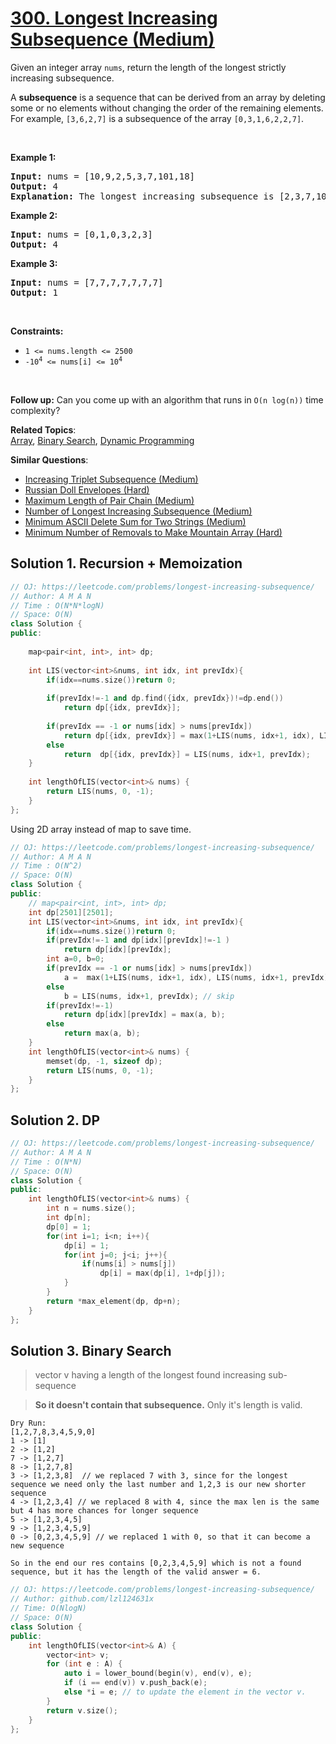 # [300. Longest Increasing Subsequence (Medium)](https://leetcode.com/problems/longest-increasing-subsequence/)

<p>Given an integer array <code>nums</code>, return the length of the longest strictly increasing subsequence.</p>

<p>A <strong>subsequence</strong> is a sequence that can be derived from an array by deleting some or no elements without changing the order of the remaining elements. For example, <code>[3,6,2,7]</code> is a subsequence of the array <code>[0,3,1,6,2,2,7]</code>.</p>

<p>&nbsp;</p>
<p><strong>Example 1:</strong></p>

<pre><strong>Input:</strong> nums = [10,9,2,5,3,7,101,18]
<strong>Output:</strong> 4
<strong>Explanation:</strong> The longest increasing subsequence is [2,3,7,101], therefore the length is 4.
</pre>

<p><strong>Example 2:</strong></p>

<pre><strong>Input:</strong> nums = [0,1,0,3,2,3]
<strong>Output:</strong> 4
</pre>

<p><strong>Example 3:</strong></p>

<pre><strong>Input:</strong> nums = [7,7,7,7,7,7,7]
<strong>Output:</strong> 1
</pre>

<p>&nbsp;</p>
<p><strong>Constraints:</strong></p>

<ul>
	<li><code>1 &lt;= nums.length &lt;= 2500</code></li>
	<li><code>-10<sup>4</sup> &lt;= nums[i] &lt;= 10<sup>4</sup></code></li>
</ul>

<p>&nbsp;</p>
<p><b>Follow up:</b>&nbsp;Can you come up with an algorithm that runs in&nbsp;<code>O(n log(n))</code> time complexity?</p>


**Related Topics**:  
[Array](https://leetcode.com/tag/array/), [Binary Search](https://leetcode.com/tag/binary-search/), [Dynamic Programming](https://leetcode.com/tag/dynamic-programming/)

**Similar Questions**:
* [Increasing Triplet Subsequence (Medium)](https://leetcode.com/problems/increasing-triplet-subsequence/)
* [Russian Doll Envelopes (Hard)](https://leetcode.com/problems/russian-doll-envelopes/)
* [Maximum Length of Pair Chain (Medium)](https://leetcode.com/problems/maximum-length-of-pair-chain/)
* [Number of Longest Increasing Subsequence (Medium)](https://leetcode.com/problems/number-of-longest-increasing-subsequence/)
* [Minimum ASCII Delete Sum for Two Strings (Medium)](https://leetcode.com/problems/minimum-ascii-delete-sum-for-two-strings/)
* [Minimum Number of Removals to Make Mountain Array (Hard)](https://leetcode.com/problems/minimum-number-of-removals-to-make-mountain-array/)

## Solution 1. Recursion + Memoization

```cpp
// OJ: https://leetcode.com/problems/longest-increasing-subsequence/
// Author: A M A N
// Time : O(N*N*logN)
// Space: O(N)
class Solution {
public:
    
    map<pair<int, int>, int> dp;
    
    int LIS(vector<int>&nums, int idx, int prevIdx){
        if(idx==nums.size())return 0;
        
        if(prevIdx!=-1 and dp.find({idx, prevIdx})!=dp.end())
            return dp[{idx, prevIdx}];
        
        if(prevIdx == -1 or nums[idx] > nums[prevIdx])
            return dp[{idx, prevIdx}] = max(1+LIS(nums, idx+1, idx), LIS(nums, idx+1, prevIdx));
        else
            return  dp[{idx, prevIdx}] = LIS(nums, idx+1, prevIdx);
    }
    
    int lengthOfLIS(vector<int>& nums) {
        return LIS(nums, 0, -1);
    }
};
```

Using 2D array instead of map to save time.
```cpp
// OJ: https://leetcode.com/problems/longest-increasing-subsequence/
// Author: A M A N
// Time : O(N^2)
// Space: O(N)
class Solution {
public:
    // map<pair<int, int>, int> dp;
    int dp[2501][2501];
    int LIS(vector<int>&nums, int idx, int prevIdx){
        if(idx==nums.size())return 0;
        if(prevIdx!=-1 and dp[idx][prevIdx]!=-1 )
            return dp[idx][prevIdx];
        int a=0, b=0;
        if(prevIdx == -1 or nums[idx] > nums[prevIdx])
            a =  max(1+LIS(nums, idx+1, idx), LIS(nums, idx+1, prevIdx)); // max(pick, skip)
        else
            b = LIS(nums, idx+1, prevIdx); // skip
        if(prevIdx!=-1)
            return dp[idx][prevIdx] = max(a, b);
        else
            return max(a, b);
    }
    int lengthOfLIS(vector<int>& nums) {
        memset(dp, -1, sizeof dp);
        return LIS(nums, 0, -1);
    }
};
```

## Solution 2. DP

```cpp
// OJ: https://leetcode.com/problems/longest-increasing-subsequence/
// Author: A M A N
// Time : O(N*N)
// Space: O(N)
class Solution {
public:
    int lengthOfLIS(vector<int>& nums) {
        int n = nums.size();
        int dp[n];
        dp[0] = 1;
        for(int i=1; i<n; i++){
            dp[i] = 1;
            for(int j=0; j<i; j++){
                if(nums[i] > nums[j])
                    dp[i] = max(dp[i], 1+dp[j]);
            }
        }
        return *max_element(dp, dp+n);
    }
};
```


## Solution 3. Binary Search

> vector v having a length of the longest found increasing sub-sequence

> <b>So it doesn't contain that subsequence.</b> Only it's length is valid.

```
Dry Run:
[1,2,7,8,3,4,5,9,0]
1 -> [1]
2 -> [1,2]
7 -> [1,2,7]
8 -> [1,2,7,8]
3 -> [1,2,3,8]  // we replaced 7 with 3, since for the longest sequence we need only the last number and 1,2,3 is our new shorter sequence
4 -> [1,2,3,4] // we replaced 8 with 4, since the max len is the same but 4 has more chances for longer sequence
5 -> [1,2,3,4,5]
9 -> [1,2,3,4,5,9]
0 -> [0,2,3,4,5,9] // we replaced 1 with 0, so that it can become a new sequence

So in the end our res contains [0,2,3,4,5,9] which is not a found sequence, but it has the length of the valid answer = 6.
```

```cpp
// OJ: https://leetcode.com/problems/longest-increasing-subsequence/
// Author: github.com/lzl124631x
// Time: O(NlogN)
// Space: O(N)
class Solution {
public:
    int lengthOfLIS(vector<int>& A) {
        vector<int> v;
        for (int e : A) {
            auto i = lower_bound(begin(v), end(v), e);
            if (i == end(v)) v.push_back(e); 
            else *i = e; // to update the element in the vector v.
        }
        return v.size();
    }
};
```